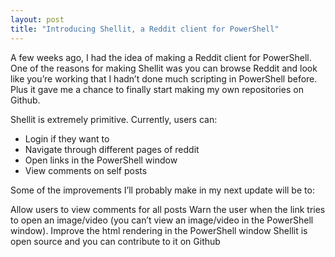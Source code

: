 ```yaml
---
layout: post
title: "Introducing Shellit, a Reddit client for PowerShell"
---
```


A few weeks ago, I had the idea of making a Reddit client for PowerShell. One of the reasons for making Shellit was you can browse Reddit and look like you’re working that I hadn’t done much scripting in PowerShell before. Plus it gave me a chance to finally start making my own repositories on Github.

Shellit is extremely primitive. Currently, users can:
<ul>
	<li>Login if they want to</li>
	<li>Navigate through different pages of reddit</li>
	<li>Open links in the PowerShell window</li>
	<li>View comments on self posts</li>
</ul>
Some of the improvements I’ll probably make in my next update will be to:

Allow users to view comments for all posts
Warn the user when the link tries to open an image/video (you can’t view an image/video in the PowerShell window).
Improve the html rendering in the PowerShell window
Shellit is open source and you can contribute to it on Github 
